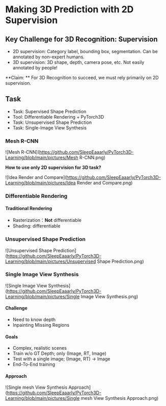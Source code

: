 # Making 3D Prediction with 2D Supervision

## Key Challenge for 3D Recognition: Supervision

* 2D supervision: Category label, bounding box, segmentation.
  Can be annotated by non-expert humans.
* 3D supervision: 3D shape, depth, camera pose, etc.
  Not easily annotated by people!

**Claim: ** For 3D Recognition to succeed, we must rely primarily on 2D supervision.

## Task

* Task: Supervised Shape Prediction
* Tool: Differentiable Rendering + PyTorch3D
* Task: Unsupervised Shape Prediction
* Task: Single-Image View Synthesis

### Mesh R-CNN

![Mesh R-CNN](https://github.com/SleepEaaarly/PyTorch3D-Learning/blob/main/pictures/Mesh R-CNN.png)

**How to use only 2D supervision for 3D task?**

![Idea Render and Compare](https://github.com/SleepEaaarly/PyTorch3D-Learning/blob/main/pictures/Idea Render and Compare.png)

### Differentiable Rendering

#### Traditional Rendering

* Rasterization：**Not** differentiable
* Shading: differentiable

### Unsupervised Shape Prediction

![Unsupervised Shape Prediction](https://github.com/SleepEaaarly/PyTorch3D-Learning/blob/main/pictures/Unsupervised Shape Prediction.png)

### Single Image View Synthesis

![Single Image View Synthesis](https://github.com/SleepEaaarly/PyTorch3D-Learning/blob/main/pictures/Single Image View Synthesis.png)

#### **Challenge**

* Need to know depth
* Inpainting Missing Regions

#### Goals

* Complex, realistic scenes
* Train w/o GT Depth; only (Image, RT, Image)
* Test with a single image; (Image, RT) -> Image
* End-To-End training

#### Approach

![Single mesh View Synthesis Approach](https://github.com/SleepEaaarly/PyTorch3D-Learning/blob/main/pictures/Single mesh View Synthesis Approach.png)